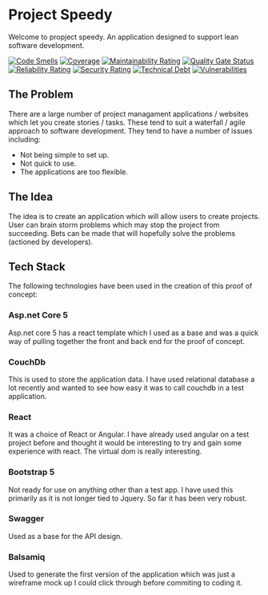 # Project Speedy
Welcome to propject speedy. An application designed to support lean software development.

[![Code Smells](https://sonarcloud.io/api/project_badges/measure?project=tmatt95_ProjectSpeedy&metric=code_smells&token=6cc30f98f6262ce60b204958d0a292d80d694a28)](https://sonarcloud.io/dashboard?id=tmatt95_ProjectSpeedy)
[![Coverage](https://sonarcloud.io/api/project_badges/measure?project=tmatt95_ProjectSpeedy&metric=coverage&token=6cc30f98f6262ce60b204958d0a292d80d694a28)](https://sonarcloud.io/dashboard?id=tmatt95_ProjectSpeedy)
[![Maintainability Rating](https://sonarcloud.io/api/project_badges/measure?project=tmatt95_ProjectSpeedy&metric=sqale_rating&token=6cc30f98f6262ce60b204958d0a292d80d694a28)](https://sonarcloud.io/dashboard?id=tmatt95_ProjectSpeedy)
[![Quality Gate Status](https://sonarcloud.io/api/project_badges/measure?project=tmatt95_ProjectSpeedy&metric=alert_status&token=6cc30f98f6262ce60b204958d0a292d80d694a28)](https://sonarcloud.io/dashboard?id=tmatt95_ProjectSpeedy)
[![Reliability Rating](https://sonarcloud.io/api/project_badges/measure?project=tmatt95_ProjectSpeedy&metric=reliability_rating&token=6cc30f98f6262ce60b204958d0a292d80d694a28)](https://sonarcloud.io/dashboard?id=tmatt95_ProjectSpeedy)
[![Security Rating](https://sonarcloud.io/api/project_badges/measure?project=tmatt95_ProjectSpeedy&metric=security_rating&token=6cc30f98f6262ce60b204958d0a292d80d694a28)](https://sonarcloud.io/dashboard?id=tmatt95_ProjectSpeedy)
[![Technical Debt](https://sonarcloud.io/api/project_badges/measure?project=tmatt95_ProjectSpeedy&metric=sqale_index&token=6cc30f98f6262ce60b204958d0a292d80d694a28)](https://sonarcloud.io/dashboard?id=tmatt95_ProjectSpeedy)
[![Vulnerabilities](https://sonarcloud.io/api/project_badges/measure?project=tmatt95_ProjectSpeedy&metric=vulnerabilities&token=6cc30f98f6262ce60b204958d0a292d80d694a28)](https://sonarcloud.io/dashboard?id=tmatt95_ProjectSpeedy)



## The Problem
There are a large number of project managament applications / websites which let you create stories / tasks. These tend to suit a waterfall / agile approach to software development. They tend to have a number of issues including:
* Not being simple to set up.
* Not quick to use.
* The applications are too flexible.

## The Idea
The idea is to create an application which will allow users to create projects. User can brain storm problems which may stop the project from succeeding. Bets can be made that will hopefully solve the problems (actioned by developers).

## Tech Stack
The following technologies have been used in the creation of this proof of concept:

### Asp.net Core 5
Asp.net core 5 has a react template which I used as a base and was a quick way of pulling together the front and back end for the proof of concept.

### CouchDb
This is used to store the application data. I have used relational database a lot recently and wanted to see how easy it was to call couchdb in a test application. 

### React
It was a choice of React or Angular. I have already used angular on a test project before and thought it would be interesting to try and gain some experience with react. The virtual dom is really interesting.

### Bootstrap 5
Not ready for use on anything other than a test app. I have used this primarily as it is not longer tied to Jquery. So far it has been very robust.

### Swagger
Used as a base for the API design.

### Balsamiq
Used to generate the first version of the application which was just a wireframe mock up I could click through before commiting to coding it.

